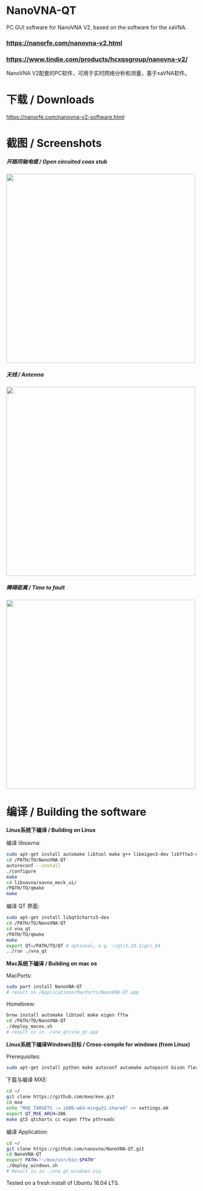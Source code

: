 # NanoVNA-QT
PC GUI software for NanoVNA V2, based on the software for the xaVNA.

### https://nanorfe.com/nanovna-v2.html

### https://www.tindie.com/products/hcxqsgroup/nanovna-v2/


NanoVNA V2配套的PC软件，可用于实时网络分析和测量，基于xaVNA软件。


# 下载 / Downloads
https://nanorfe.com/nanovna-v2-software.html


# 截图 / Screenshots

##### 开路同轴电缆 / Open circuited coax stub

<img src="pictures/coax.png" width="500">

##### 天线 / Antenna

<img src="pictures/antenna.png" width="500">

##### 障碍距离 / Time to fault

<img src="pictures/ttf.png" width="500">


# 编译 / Building the software

__Linux系统下编译 / Building on Linux__

编译 libxavna:
```bash
sudo apt-get install automake libtool make g++ libeigen3-dev libfftw3-dev
cd /PATH/TO/NanoVNA-QT
autoreconf --install
./configure
make
cd libxavna/xavna_mock_ui/
/PATH/TO/qmake
make
```

编译 QT 界面:
```bash
sudo apt-get install libqt5charts5-dev
cd /PATH/TO/NanoVNA-QT
cd vna_qt
/PATH/TO/qmake
make
export QT=/PATH/TO/QT # optional, e.g. ~/qt/5.10.1/gcc_64
../run ./vna_qt
```

__Mac系统下编译 / Building on mac os__

 MacPorts:
```bash
sudo port install NanoVNA-QT
# result in /Applications/MacPorts/NanoVNA-QT.app
```

 Homebrew:
```bash
brew install automake libtool make eigen fftw
cd /PATH/TO/NanoVNA-QT
./deploy_macos.sh
# result is in ./vna_qt/vna_qt.app
```

__Linux系统下编译Windows目标 / Cross-compile for windows (from Linux)__

Prerequisites:
```bash
sudo apt-get install python make autoconf automake autopoint bison flex gperf intltool libtool libtool-bin lzip ruby unzip p7zip-full libgdk-pixbuf2.0-dev libssl-dev libeigen3-dev fftw3-dev mingw-w64
```

下载与编译 MXE:
```bash
cd ~/
git clone https://github.com/mxe/mxe.git
cd mxe
echo "MXE_TARGETS := i686-w64-mingw32.shared" >> settings.mk
export QT_MXE_ARCH=386
make qt5 qtcharts cc eigen fftw pthreads
```

编译 Application:
```bash
cd ~/
git clone https://github.com/nanovna/NanoVNA-QT.git
cd NanoVNA-QT
export PATH="~/mxe/usr/bin:$PATH"
./deploy_windows.sh
# Result is in ./vna_qt_windows.zip
```

Tested on a fresh install of Ubuntu 18.04 LTS.
